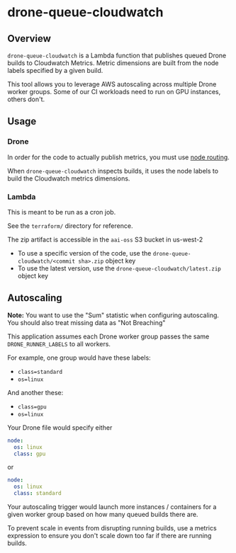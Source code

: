 # drone-queue-cloudwatch

## Overview

`drone-queue-cloudwatch` is a Lambda function that publishes queued Drone builds to Cloudwatch Metrics. Metric dimensions are built from the node labels specified by a given build.

This tool allows you to leverage AWS autoscaling across multiple Drone worker groups. Some of our CI workloads need to run on GPU instances, others don't.

## Usage

### Drone

In order for the code to actually publish metrics, you must use [node routing](https://docs.drone.io/pipeline/docker/syntax/routing/).

When `drone-queue-cloudwatch` inspects builds, it uses the node labels to build the Cloudwatch metrics dimensions.

### Lambda

This is meant to be run as a cron job.

See the `terraform/` directory for reference.

The zip artifact is accessible in the `aai-oss` S3 bucket in us-west-2
- To use a specific version of the code, use the `drone-queue-cloudwatch/<commit sha>.zip` object key
- To use the latest version, use the `drone-queue-cloudwatch/latest.zip` object key

## Autoscaling

**Note:** You want to use the "Sum" statistic when configuring autoscaling. You should also treat missing data as "Not Breaching"

This application assumes each Drone worker group passes the same `DRONE_RUNNER_LABELS` to all workers.

For example, one group would have these labels:

- `class=standard`
- `os=linux`

And another these:

- `class=gpu`
- `os=linux`

Your Drone file would specify either

```yml
node:
  os: linux
  class: gpu
```

or 

```yml
node:
  os: linux
  class: standard
```

Your autoscaling trigger would launch more instances / containers for a given worker group based on how many queued builds there are.

To prevent scale in events from disrupting running builds, use a metrics expression to ensure you don't scale down too far if there are running builds.